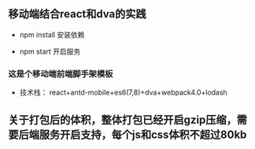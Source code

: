 
## 移动端结合react和dva的实践

* npm install 安装依赖

* npm start 开启服务

### 这是个移动端前端脚手架模板

* 技术栈： react+antd-mobile+es6(7,8)+dva+webpack4.0+lodash

## 关于打包后的体积，整体打包已经开启gzip压缩，需要后端服务开启支持，每个js和css体积不超过80kb

